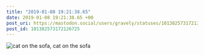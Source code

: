 ```yaml
---
title: "2019-01-08 19:21:38.65"
date: 2019-01-08 19:21:38.65 +00
post_uri: https://mastodon.social/users/gravely/statuses/101382573172126725
post_id: 101382573172126725
---
```




![cat on the sofa, cat on the sofa](/images/9871263.jpg)

